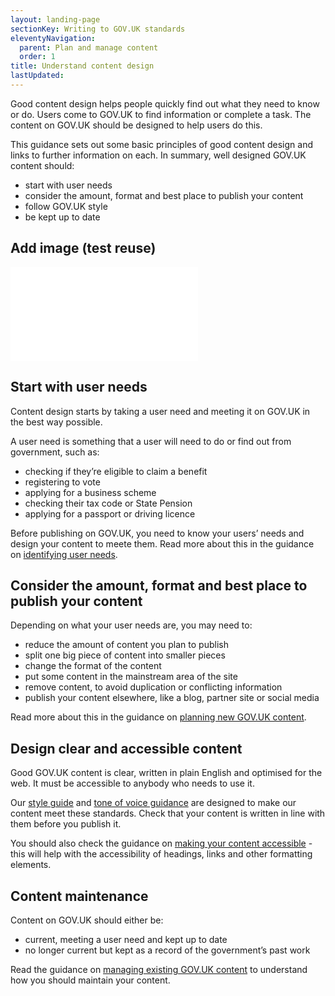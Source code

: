 ```yaml
---
layout: landing-page
sectionKey: Writing to GOV.UK standards
eleventyNavigation:
  parent: Plan and manage content
  order: 1
title: Understand content design
lastUpdated:
---
```

Good content design helps people quickly find out what they need to know or do. Users come to GOV.UK to find information or complete a task. The content on GOV.UK should be designed to help users do this. 

This guidance sets out some basic principles of good content design and links to further information on each. In summary, well designed GOV.UK content should:

* start with user needs
* consider the amount, format and best place to publish your content
* follow GOV.UK style
* be kept up to date

## Add image (test reuse)

<embed src="reusables/add-image.md" />

## Start with user needs

Content design starts by taking a user need and meeting it on GOV.UK in the best way possible.

A user need is something that a user will need to do or find out from government, such as:

* checking if they’re eligible to claim a benefit
* registering to vote
* applying for a business scheme
* checking their tax code or State Pension
* applying for a passport or driving licence

Before publishing on GOV.UK, you need to know your users’ needs and design your content to meete them. Read more about this in the guidance on [identifying user needs](https://guidance.publishing.service.gov.uk/writing-to-gov-uk-standards/plan-manage-content/identify-user-needs/). 

## Consider the amount, format and best place to publish your content

Depending on what your user needs are, you may need to:

* reduce the amount of content you plan to publish
* split one big piece of content into smaller pieces
* change the format of the content
* put some content in the mainstream area of the site
* remove content, to avoid duplication or conflicting information
* publish your content elsewhere, like a blog, partner site or social media

Read more about this in the guidance on [planning new GOV.UK content](https://guidance.publishing.service.gov.uk/writing-to-gov-uk-standards/plan-manage-content/plan-new-govuk-content/). 

## Design clear and accessible content

Good GOV.UK content is clear, written in plain English and optimised for the web. It must be accessible to anybody who needs to use it. 

Our [style guide](https://guidance.publishing.service.gov.uk/writing-to-gov-uk-standards/style-guides/a-to-z-style-guide/) and [tone of voice guidance](https://guidance.publishing.service.gov.uk/writing-to-gov-uk-standards/tone-of-voice/) are designed to make our content meet these standards. Check that your content is written in line with them before you publish it.

You should also check the guidance on [making your content accessible](https://guidance.publishing.service.gov.uk/writing-to-gov-uk-standards/create-accessible-content/make-content-accessible/) - this will help with the accessibility of headings, links and other formatting elements.

## Content maintenance

Content on GOV.UK should either be:

* current, meeting a user need and kept up to date
* no longer current but kept as a record of the government’s past work

Read the guidance on [managing existing GOV.UK content](https://guidance.publishing.service.gov.uk/writing-to-gov-uk-standards/plan-manage-content/manage-existing-govuk-content/) to understand how you should maintain your content. 

